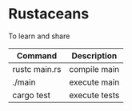 # Rustaceans
To learn and share

|Command|Description|
|-------|-----------|
|rustc main.rs|compile main|
|./main|execute main|
|cargo test|execute tests|